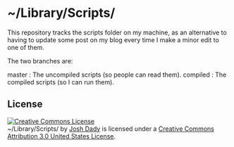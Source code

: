 ~/Library/Scripts/
==================

This repository tracks the scripts folder on my machine, as an alternative to
having to update some post on my blog every time I make a minor edit to one
of them.

The two branches are:

master
: The uncompiled scripts (so people can read them).
compiled
: The compiled scripts (so I can run them).

License
-------

<p>
    <a rel="license" href="http://creativecommons.org/licenses/by/3.0/us/"><img alt="Creative Commons License" style="border-width:0" src="http://i.creativecommons.org/l/by/3.0/us/88x31.png" /></a><br /><span xmlns:dc="http://purl.org/dc/elements/1.1/" property="dc:title">~/Library/Scripts/</span> by <a xmlns:cc="http://creativecommons.org/ns#" href="https://github.com/zzot/scripts" property="cc:attributionName" rel="cc:attributionURL">Josh Dady</a> is licensed under a <a rel="license" href="http://creativecommons.org/licenses/by/3.0/us/">Creative Commons Attribution 3.0 United States License</a>.
</p>
